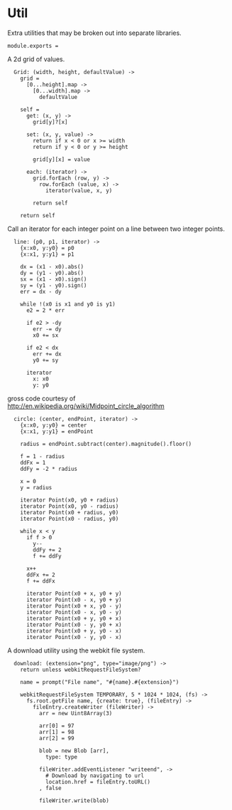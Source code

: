 Util
====

Extra utilities that may be broken out into separate libraries.

    module.exports =

A 2d grid of values.

      Grid: (width, height, defaultValue) ->
        grid =
          [0...height].map ->
            [0...width].map ->
              defaultValue

        self =
          get: (x, y) ->
            grid[y]?[x]

          set: (x, y, value) ->
            return if x < 0 or x >= width
            return if y < 0 or y >= height

            grid[y][x] = value

          each: (iterator) ->
            grid.forEach (row, y) ->
              row.forEach (value, x) ->
                iterator(value, x, y)

            return self

        return self

Call an iterator for each integer point on a line between two integer points.

      line: (p0, p1, iterator) ->
        {x:x0, y:y0} = p0
        {x:x1, y:y1} = p1

        dx = (x1 - x0).abs()
        dy = (y1 - y0).abs()
        sx = (x1 - x0).sign()
        sy = (y1 - y0).sign()
        err = dx - dy

        while !(x0 is x1 and y0 is y1)
          e2 = 2 * err

          if e2 > -dy
            err -= dy
            x0 += sx

          if e2 < dx
            err += dx
            y0 += sy

          iterator
            x: x0
            y: y0

gross code courtesy of http://en.wikipedia.org/wiki/Midpoint_circle_algorithm

      circle: (center, endPoint, iterator) ->
        {x:x0, y:y0} = center
        {x:x1, y:y1} = endPoint

        radius = endPoint.subtract(center).magnitude().floor()

        f = 1 - radius
        ddFx = 1
        ddFy = -2 * radius

        x = 0
        y = radius

        iterator Point(x0, y0 + radius)
        iterator Point(x0, y0 - radius)
        iterator Point(x0 + radius, y0)
        iterator Point(x0 - radius, y0)

        while x < y
          if f > 0
            y--
            ddFy += 2
            f += ddFy

          x++
          ddFx += 2
          f += ddFx

          iterator Point(x0 + x, y0 + y)
          iterator Point(x0 - x, y0 + y)
          iterator Point(x0 + x, y0 - y)
          iterator Point(x0 - x, y0 - y)
          iterator Point(x0 + y, y0 + x)
          iterator Point(x0 - y, y0 + x)
          iterator Point(x0 + y, y0 - x)
          iterator Point(x0 - y, y0 - x)

A download utility using the webkit file system.

      download: (extension="png", type="image/png") ->
        return unless webkitRequestFileSystem?

        name = prompt("File name", "#{name}.#{extension}")

        webkitRequestFileSystem TEMPORARY, 5 * 1024 * 1024, (fs) ->
          fs.root.getFile name, {create: true}, (fileEntry) ->
            fileEntry.createWriter (fileWriter) ->
              arr = new Uint8Array(3)
  
              arr[0] = 97
              arr[1] = 98
              arr[2] = 99
  
              blob = new Blob [arr],
                type: type
  
              fileWriter.addEventListener "writeend", ->
                # Download by navigating to url
                location.href = fileEntry.toURL()
              , false

              fileWriter.write(blob)
